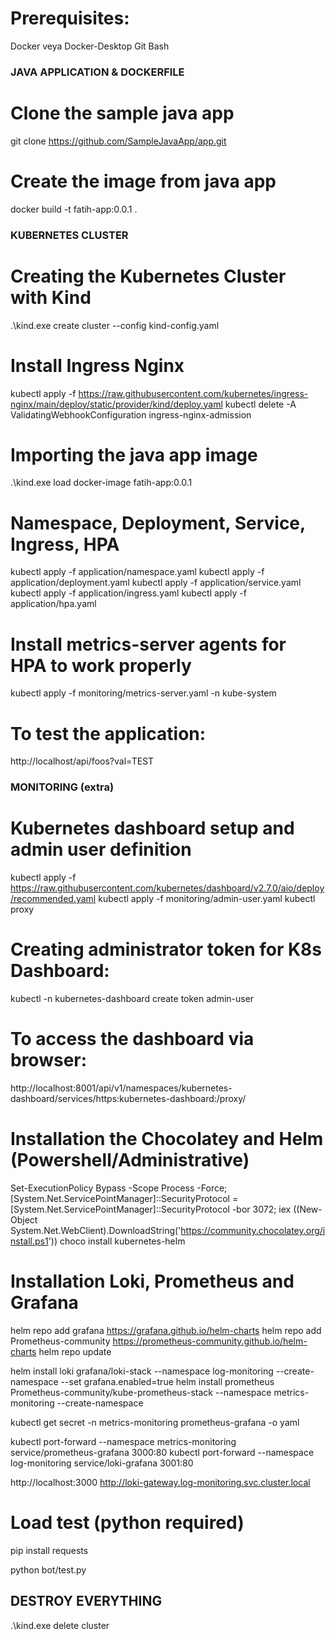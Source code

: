 # Prerequisites: 
Docker veya Docker-Desktop
Git Bash


### JAVA APPLICATION & DOCKERFILE ###

# Clone the sample java app
git clone https://github.com/SampleJavaApp/app.git

# Create the image from java app
docker build -t fatih-app:0.0.1 .


### KUBERNETES CLUSTER ###

# Creating the Kubernetes Cluster with Kind
.\kind.exe create cluster --config kind-config.yaml

# Install Ingress Nginx
kubectl apply -f https://raw.githubusercontent.com/kubernetes/ingress-nginx/main/deploy/static/provider/kind/deploy.yaml
kubectl delete -A ValidatingWebhookConfiguration ingress-nginx-admission

# Importing the java app image
.\kind.exe load docker-image fatih-app:0.0.1

# Namespace, Deployment, Service, Ingress, HPA 
kubectl apply -f application/namespace.yaml
kubectl apply -f application/deployment.yaml
kubectl apply -f application/service.yaml
kubectl apply -f application/ingress.yaml
kubectl apply -f application/hpa.yaml

# Install metrics-server agents for HPA to work properly
kubectl apply -f monitoring/metrics-server.yaml -n kube-system

# To test the application:
http://localhost/api/foos?val=TEST


### MONITORING (extra) ###

# Kubernetes dashboard setup and admin user definition
kubectl apply -f https://raw.githubusercontent.com/kubernetes/dashboard/v2.7.0/aio/deploy/recommended.yaml
kubectl apply -f monitoring/admin-user.yaml 
kubectl proxy

# Creating administrator token for K8s Dashboard:
kubectl -n kubernetes-dashboard create token admin-user

# To access the dashboard via browser:
http://localhost:8001/api/v1/namespaces/kubernetes-dashboard/services/https:kubernetes-dashboard:/proxy/

# Installation the Chocolatey and Helm (Powershell/Administrative)
Set-ExecutionPolicy Bypass -Scope Process -Force; [System.Net.ServicePointManager]::SecurityProtocol = [System.Net.ServicePointManager]::SecurityProtocol -bor 3072; iex ((New-Object System.Net.WebClient).DownloadString('https://community.chocolatey.org/install.ps1'))
choco install kubernetes-helm

# Installation Loki, Prometheus and Grafana

helm repo add grafana https://grafana.github.io/helm-charts
helm repo add Prometheus-community https://prometheus-community.github.io/helm-charts
helm repo update

helm install loki grafana/loki-stack --namespace log-monitoring --create-namespace --set grafana.enabled=true
helm install prometheus Prometheus-community/kube-prometheus-stack --namespace metrics-monitoring --create-namespace

kubectl get secret -n metrics-monitoring prometheus-grafana -o yaml

kubectl port-forward --namespace metrics-monitoring service/prometheus-grafana 3000:80
kubectl port-forward --namespace log-monitoring service/loki-grafana 3001:80

http://localhost:3000
http://loki-gateway.log-monitoring.svc.cluster.local

# Load test (python required)

pip install requests

python bot/test.py


## DESTROY EVERYTHING ##
.\kind.exe delete cluster 

